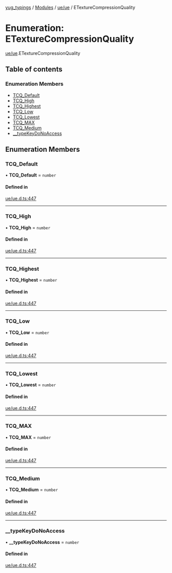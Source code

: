 [yug_typings](../README.md) / [Modules](../modules.md) / [ue/ue](../modules/ue_ue.md) / ETextureCompressionQuality

# Enumeration: ETextureCompressionQuality

[ue/ue](../modules/ue_ue.md).ETextureCompressionQuality

## Table of contents

### Enumeration Members

- [TCQ\_Default](ue_ue.ETextureCompressionQuality.md#tcq_default)
- [TCQ\_High](ue_ue.ETextureCompressionQuality.md#tcq_high)
- [TCQ\_Highest](ue_ue.ETextureCompressionQuality.md#tcq_highest)
- [TCQ\_Low](ue_ue.ETextureCompressionQuality.md#tcq_low)
- [TCQ\_Lowest](ue_ue.ETextureCompressionQuality.md#tcq_lowest)
- [TCQ\_MAX](ue_ue.ETextureCompressionQuality.md#tcq_max)
- [TCQ\_Medium](ue_ue.ETextureCompressionQuality.md#tcq_medium)
- [\_\_typeKeyDoNoAccess](ue_ue.ETextureCompressionQuality.md#__typekeydonoaccess)

## Enumeration Members

### TCQ\_Default

• **TCQ\_Default** = `number`

#### Defined in

[ue/ue.d.ts:447](https://github.com/YugMetaverse/yug_typings/blob/25cad34/ue/ue.d.ts#L447)

___

### TCQ\_High

• **TCQ\_High** = `number`

#### Defined in

[ue/ue.d.ts:447](https://github.com/YugMetaverse/yug_typings/blob/25cad34/ue/ue.d.ts#L447)

___

### TCQ\_Highest

• **TCQ\_Highest** = `number`

#### Defined in

[ue/ue.d.ts:447](https://github.com/YugMetaverse/yug_typings/blob/25cad34/ue/ue.d.ts#L447)

___

### TCQ\_Low

• **TCQ\_Low** = `number`

#### Defined in

[ue/ue.d.ts:447](https://github.com/YugMetaverse/yug_typings/blob/25cad34/ue/ue.d.ts#L447)

___

### TCQ\_Lowest

• **TCQ\_Lowest** = `number`

#### Defined in

[ue/ue.d.ts:447](https://github.com/YugMetaverse/yug_typings/blob/25cad34/ue/ue.d.ts#L447)

___

### TCQ\_MAX

• **TCQ\_MAX** = `number`

#### Defined in

[ue/ue.d.ts:447](https://github.com/YugMetaverse/yug_typings/blob/25cad34/ue/ue.d.ts#L447)

___

### TCQ\_Medium

• **TCQ\_Medium** = `number`

#### Defined in

[ue/ue.d.ts:447](https://github.com/YugMetaverse/yug_typings/blob/25cad34/ue/ue.d.ts#L447)

___

### \_\_typeKeyDoNoAccess

• **\_\_typeKeyDoNoAccess** = `number`

#### Defined in

[ue/ue.d.ts:447](https://github.com/YugMetaverse/yug_typings/blob/25cad34/ue/ue.d.ts#L447)
